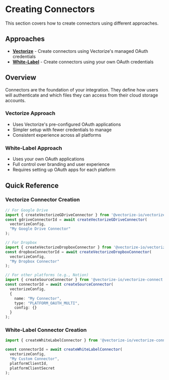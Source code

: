 # Creating Connectors

This section covers how to create connectors using different approaches.

## Approaches

- **[Vectorize](./vectorize/)** - Create connectors using Vectorize's managed OAuth credentials
- **[White-Label](./white-label/)** - Create connectors using your own OAuth credentials

## Overview

Connectors are the foundation of your integration. They define how users will authenticate and which files they can access from their cloud storage accounts.

### Vectorize Approach
- Uses Vectorize's pre-configured OAuth applications
- Simpler setup with fewer credentials to manage
- Consistent experience across all platforms

### White-Label Approach  
- Uses your own OAuth applications
- Full control over branding and user experience
- Requires setting up OAuth apps for each platform

## Quick Reference

### Vectorize Connector Creation
```typescript
// For Google Drive
import { createVectorizeGDriveConnector } from '@vectorize-io/vectorize-connect';
const gdriveConnectorId = await createVectorizeGDriveConnector(
  vectorizeConfig,
  "My Google Drive Connector"
);

// For Dropbox
import { createVectorizeDropboxConnector } from '@vectorize-io/vectorize-connect';
const dropboxConnectorId = await createVectorizeDropboxConnector(
  vectorizeConfig,
  "My Dropbox Connector"
);

// For other platforms (e.g., Notion)
import { createSourceConnector } from '@vectorize-io/vectorize-connect';
const connectorId = await createSourceConnector(
  vectorizeConfig,
  {
    name: "My Connector",
    type: "PLATFORM_OAUTH_MULTI",
    config: {}
  }
);
```

### White-Label Connector Creation
```typescript
import { createWhiteLabelConnector } from '@vectorize-io/vectorize-connect';

const connectorId = await createWhiteLabelConnector(
  vectorizeConfig,
  "My Custom Connector",
  platformClientId,
  platformClientSecret
);
```
